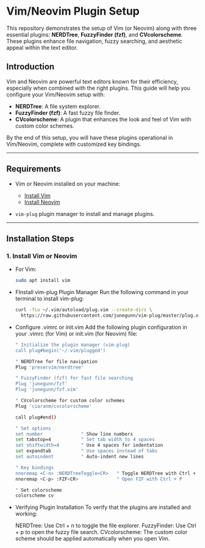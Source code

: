 # Vim/Neovim Plugin Setup

This repository demonstrates the setup of Vim (or Neovim) along with three essential plugins: **NERDTree**, **FuzzyFinder (fzf)**, and **CVcolorscheme**. These plugins enhance file navigation, fuzzy searching, and aesthetic appeal within the text editor.

## Introduction

Vim and Neovim are powerful text editors known for their efficiency, especially when combined with the right plugins. This guide will help you configure your Vim/Neovim setup with:
- **NERDTree**: A file system explorer.
- **FuzzyFinder (fzf)**: A fast fuzzy file finder.
- **CVcolorscheme**: A plugin that enhances the look and feel of Vim with custom color schemes.

By the end of this setup, you will have these plugins operational in Vim/Neovim, complete with customized key bindings.

---

## Requirements

- Vim or Neovim installed on your machine:
  - [Install Vim](https://www.vim.org/download.php)
  - [Install Neovim](https://github.com/neovim/neovim/wiki/Installing-Neovim)

- `vim-plug` plugin manager to install and manage plugins.

---

## Installation Steps

### 1. Install Vim or Neovim
- For Vim:
  ```bash
  sudo apt install vim
  ```
- FInstall vim-plug Plugin Manager
  Run the following command in your terminal to install vim-plug:
  ```bash
  curl -fLo ~/.vim/autoload/plug.vim --create-dirs \
    https://raw.githubusercontent.com/junegunn/vim-plug/master/plug.vim
  ```
- Configure .vimrc or init.vim
  Add the following plugin configuration in your .vimrc (for Vim) or init.vim (for Neovim) file:
  ```bash
  " Initialize the plugin manager (vim-plug)
  call plug#begin('~/.vim/plugged')
  
  " NERDTree for file navigation
  Plug 'preservim/nerdtree'
  
  " FuzzyFinder (fzf) for fast file searching
  Plug 'junegunn/fzf'
  Plug 'junegunn/fzf.vim'
  
  " CVcolorscheme for custom color schemes
  Plug 'ciaranm/cvcolorscheme'
  
  call plug#end()
  
  " Set options
  set number              " Show line numbers
  set tabstop=4           " Set tab width to 4 spaces
  set shiftwidth=4        " Use 4 spaces for indentation
  set expandtab           " Use spaces instead of tabs
  set autoindent          " Auto-indent new lines
  
  " Key bindings
  nnoremap <C-n> :NERDTreeToggle<CR>   " Toggle NERDTree with Ctrl + N
  nnoremap <C-p> :FZF<CR>              " Open FZF with Ctrl + P
  
  " Set colorscheme
  colorscheme cv
  ```
- Verifying Plugin Installation
  To verify that the plugins are installed and working:
  
  NERDTree: Use Ctrl + n to toggle the file explorer.
  FuzzyFinder: Use Ctrl + p to open the fuzzy file search.
  CVcolorscheme: The custom color scheme should be applied automatically when you open Vim.

